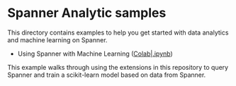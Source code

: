 # Spanner Analytic samples

This directory contains examples to help you get started with data analytics and
machine learning on Spanner.

* Using Spanner with Machine Learning ([Colab](https://colab.research.google.com/github/cloudspannerecosystem/spanner-analytics/blob/main/samples/Using%20Spanner%20with%20Machine%20Learning.ipynb)|[.ipynb](Using%20Spanner%20with%20Machine%20Learning.ipynb))

This example walks through using the extensions in this repository to query Spanner
and train a scikit-learn model based on data from Spanner.

